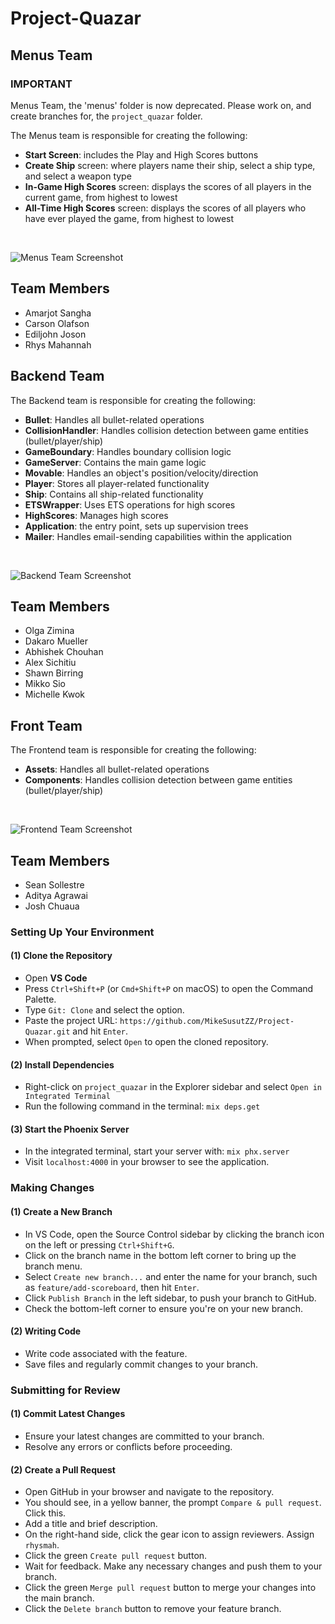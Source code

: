 # Project-Quazar

## Menus Team

### IMPORTANT

Menus Team, the 'menus' folder is now deprecated. Please work on, and create branches for, the `project_quazar` folder.

The Menus team is responsible for creating the following:

- **Start Screen**: includes the Play and High Scores buttons
- **Create Ship** screen: where players name their ship, select a ship type, and select a weapon type
- **In-Game High Scores** screen: displays the scores of all players in the current game, from highest to lowest
- **All-Time High Scores** screen: displays the scores of all players who have ever played the game, from highest to lowest

<br>

![Menus Team Screenshot](image.png "Menus Team Screenshot")

## Team Members

- Amarjot Sangha
- Carson Olafson
- Ediljohn Joson
- Rhys Mahannah

## Backend Team

The Backend team is responsible for creating the following:

- **Bullet**: Handles all bullet-related operations
- **CollisionHandler**: Handles collision detection between game entities (bullet/player/ship)
- **GameBoundary**: Handles boundary collision logic
- **GameServer**: Contains the main game logic
- **Movable**: Handles an object's position/velocity/direction
- **Player**: Stores all player-related functionality
- **Ship**: Contains all ship-related functionality
- **ETSWrapper**: Uses ETS operations for high scores
- **HighScores**: Manages high scores
- **Application**: the entry point, sets up supervision trees
- **Mailer**: Handles email-sending capabilities within the application

<br>

![Backend Team Screenshot](backend.png "Backend Team Diagram")

## Team Members

- Olga Zimina
- Dakaro Mueller
- Abhishek Chouhan
- Alex Sichitiu
- Shawn Birring
- Mikko Sio
- Michelle Kwok

## Front Team

The Frontend team is responsible for creating the following:

- **Assets**: Handles all bullet-related operations
- **Components**: Handles collision detection between game entities (bullet/player/ship)

<br>

![Frontend Team Screenshot](backend.png "Frontend Team Diagram")

## Team Members

- Sean Sollestre
- Aditya Agrawai
- Josh Chuaua

### Setting Up Your Environment

#### (1) Clone the Repository

- Open **VS Code**
- Press `Ctrl+Shift+P` (or `Cmd+Shift+P` on macOS) to open the Command Palette.
- Type `Git: Clone` and select the option.
- Paste the project URL: `https://github.com/MikeSusutZZ/Project-Quazar.git` and hit `Enter`.
- When prompted, select `Open` to open the cloned repository.

#### (2) Install Dependencies

- Right-click on `project_quazar` in the Explorer sidebar and select `Open in Integrated Terminal`
- Run the following command in the terminal: `mix deps.get`

#### (3) Start the Phoenix Server

- In the integrated terminal, start your server with: `mix phx.server`
- Visit `localhost:4000` in your browser to see the application.

### Making Changes

#### (1) Create a New Branch

- In VS Code, open the Source Control sidebar by clicking the branch icon on the left or pressing `Ctrl+Shift+G`.
- Click on the branch name in the bottom left corner to bring up the branch menu.
- Select `Create new branch...` and enter the name for your branch, such as `feature/add-scoreboard`, then hit `Enter`.
- Click `Publish Branch` in the left sidebar, to push your branch to GitHub.
- Check the bottom-left corner to ensure you're on your new branch.

#### (2) Writing Code

- Write code associated with the feature.
- Save files and regularly commit changes to your branch.

### Submitting for Review

#### (1) Commit Latest Changes

- Ensure your latest changes are committed to your branch.
- Resolve any errors or conflicts before proceeding.

#### (2) Create a Pull Request

- Open GitHub in your browser and navigate to the repository.
- You should see, in a yellow banner, the prompt `Compare & pull request`. Click this.
- Add a title and brief description.
- On the right-hand side, click the gear icon to assign reviewers. Assign `rhysmah`.
- Click the green `Create pull request` button.
- Wait for feedback. Make any necessary changes and push them to your branch.
- Click the green `Merge pull request` button to merge your changes into the main branch.
- Click the `Delete branch` button to remove your feature branch.
